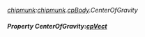 _[chipmunk](../../modules/chipmunk/chipmunk-module.md):[chipmunk](../../modules/chipmunk/chipmunk-module.md).[cpBody](../../modules/chipmunk/chipmunk-cpbody.md).CenterOfGravity_
##### Property CenterOfGravity:[cpVect](../../modules/chipmunk/chipmunk-cpvect.md)
